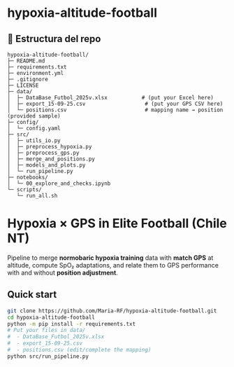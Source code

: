 # hypoxia-altitude-football

## 📁 Estructura del repo

```
hypoxia-altitude-football/
├─ README.md
├─ requirements.txt
├─ environment.yml
├─ .gitignore
├─ LICENSE
├─ data/
│  ├─ DataBase_Futbol_2025v.xlsx           # (put your Excel here)
│  ├─ export_15-09-25.csv                   # (put your GPS CSV here)
│  └─ positions.csv                         # mapping name → position (provided sample)
├─ config/
│  └─ config.yaml
├─ src/
│  ├─ utils_io.py
│  ├─ preprocess_hypoxia.py
│  ├─ preprocess_gps.py
│  ├─ merge_and_positions.py
│  ├─ models_and_plots.py
│  └─ run_pipeline.py
├─ notebooks/
│  └─ 00_explore_and_checks.ipynb
└─ scripts/
   └─ run_all.sh
```
# Hypoxia × GPS in Elite Football (Chile NT)

Pipeline to merge **normobaric hypoxia training** data with **match GPS** at altitude, compute SpO₂ adaptations, and relate them to GPS performance with and without **position adjustment**.

## Quick start
```bash
git clone https://github.com/Maria-RF/hypoxia-altitude-football.git
cd hypoxia-altitude-football
python -m pip install -r requirements.txt
# Put your files in data/
#  - DataBase_Futbol_2025v.xlsx
#  - export_15-09-25.csv
#  - positions.csv (edit/complete the mapping)
python src/run_pipeline.py

